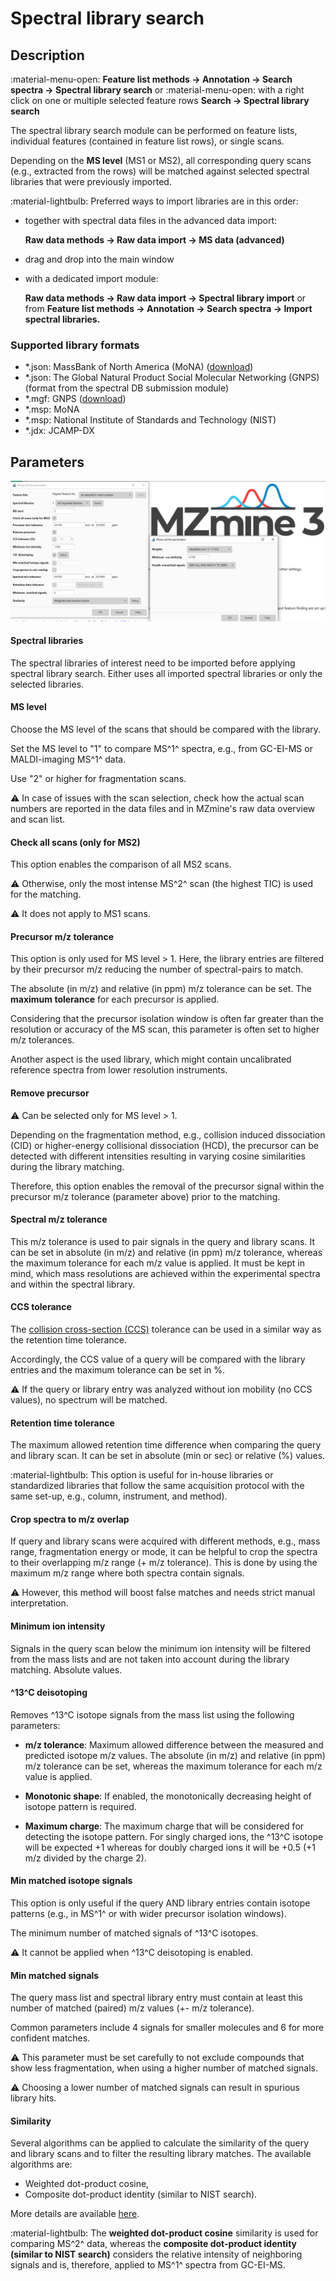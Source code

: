 # **Spectral library search**

## **Description**

:material-menu-open: **Feature list methods → Annotation → Search spectra → Spectral library
search** 
or
:material-menu-open: with a right click on one or multiple selected feature rows **Search → Spectral library search**

The spectral library search module can be performed on feature lists, individual features (contained in feature list rows), or single scans. 

Depending on the **MS level** (MS1 or MS2), all corresponding query scans (e.g., extracted from the rows) will be matched against selected spectral libraries that were previously imported.

:material-lightbulb: Preferred ways to import libraries are in this order:

- together with spectral data files in the advanced data import:

    **Raw data methods → Raw data import → MS data (advanced)**

- drag and drop into the main window

- with a dedicated import module: 

    **Raw data methods → Raw data import → Spectral library import** or from **Feature list methods → Annotation → Search spectra → Import spectral libraries.**

### **Supported library formats**

- *.json: MassBank of North America (MoNA) ([download](https://mona.fiehnlab.ucdavis.edu/downloads))
- *.json: The Global Natural Product Social Molecular Networking (GNPS) (format from the spectral DB submission module)
- *.mgf: GNPS ([download](https://gnps-external.ucsd.edu/gnpslibrary))
- *.msp: MoNA
- *.msp: National Institute of Standards and Technology (NIST)
- *.jdx: JCAMP-DX

## **Parameters**

![library_search](spectral_library_search.png)

#### **Spectral libraries**

The spectral libraries of interest need to be imported before applying spectral library search. 
Either uses all imported spectral libraries or only the selected libraries.

#### **MS level**

Choose the MS level of the scans that should be compared with the library. 

Set the MS level to "1" to compare MS^1^ spectra, e.g., from GC-EI-MS or MALDI-imaging MS^1^ data. 

Use "2" or higher for fragmentation scans. 

:warning: In case of issues with the scan selection, check how the actual scan numbers are reported in the data files and in MZmine's raw data overview and scan list.

#### **Check all scans (only for MS2)**

This option enables the comparison of all MS2 scans.

:warning: Otherwise, only the most intense MS^2^ scan (the highest TIC) is used for the matching.

:warning: It does not apply to MS1 scans.

#### **Precursor m/z tolerance**

This option is only used for MS level > 1. Here, the library entries are filtered by their precursor m/z reducing the number of spectral-pairs to match. 

The absolute (in m/z) and relative (in ppm) m/z tolerance can be set. The **maximum tolerance** for each precursor is applied. 

Considering that the precursor isolation window is often far greater than the resolution or accuracy of the MS scan, this parameter is often set to higher m/z tolerances. 

Another aspect is the used library, which might contain uncalibrated reference spectra from lower resolution instruments.

#### **Remove precursor**

:warning: Can be selected only for MS level > 1. 

Depending on the fragmentation method, e.g., collision induced dissociation (CID) or higher-energy collisional dissociation (HCD), the precursor can be detected with different intensities resulting in varying cosine similarities during the library matching. 

Therefore, this option enables the removal of the precursor signal within the precursor m/z tolerance (parameter above) prior to the matching. 

[//]: # (TODO Add separate entry on similarity measures)

#### **Spectral m/z tolerance**

This m/z tolerance is used to pair signals in the query and library scans. It 
can be set in absolute (in m/z) and relative (in ppm) m/z tolerance, whereas 
the maximum tolerance for each m/z value is applied. It must be kept in mind, which mass resolutions are achieved 
within the experimental spectra and within the spectral library.

#### **CCS tolerance**

The [collision cross-section (CCS)](../../terminology/ion-mobility-terminology.md#collisional-cross-section) tolerance can be used in a similar way as the retention time tolerance.

Accordingly, the CCS value of a query will be compared with the library entries and the maximum tolerance
can be set in %.

:warning: If the query or library entry was analyzed without ion mobility (no CCS values), no spectrum will be matched.

#### **Retention time tolerance**

The maximum allowed retention time difference when comparing the query and library scan. It can be set in absolute (min or sec) or relative (%) values.

:material-lightbulb: This option is useful for in-house libraries or standardized libraries that follow the same acquisition protocol with the same set-up, e.g., column, instrument, and method). 

#### **Crop spectra to m/z overlap**

If query and library scans were acquired with different methods, e.g., mass range, fragmentation energy or mode, it can be helpful to crop the spectra to their overlapping m/z range (+ m/z tolerance). 
This is done by using the maximum m/z range where both spectra contain signals.

:warning: However, this method will boost false matches and needs strict manual interpretation.

#### **Minimum ion intensity**

Signals in the query scan below the minimum ion intensity will be filtered from the mass lists and are not taken into account during the library matching. Absolute values.

#### **^13^C deisotoping**

Removes ^13^C isotope signals from the mass list using the following parameters:

- **m/z tolerance**: Maximum allowed difference between the measured and predicted isotope m/z values. The absolute (in m/z) and relative (in ppm) m/z tolerance can be set, whereas the maximum tolerance for each m/z value is applied.

- **Monotonic shape**: If enabled, the monotonically decreasing height of isotope pattern is required.

- **Maximum charge**: The maximum charge that will be considered for detecting the isotope pattern. For singly charged ions, the ^13^C isotope will be expected +1 whereas for doubly charged ions it will be +0.5 (+1 m/z divided by the charge 2). 

#### **Min matched isotope signals**

This option is only useful if the query AND library entries contain isotope patterns (e.g., in MS^1^ or with wider precursor isolation 
windows). 

The minimum number of matched signals of ^13^C isotopes. 

:warning: It cannot be applied when ^13^C deisotoping is enabled.

#### **Min matched signals**

The query mass list and spectral library entry must contain at least this number of matched (paired) m/z values (+- m/z tolerance). 

Common parameters include 4 signals for smaller molecules and 6 for more confident matches.

:warning: This parameter must be set carefully to not exclude compounds that show less
fragmentation, when using a higher number of matched signals. 

:warning: Choosing a lower number of matched
signals can result in spurious library hits.

#### **Similarity**

Several algorithms can be applied to calculate the similarity of the query and library scans and to filter the resulting library matches. The available algorithms are:

- Weighted dot-product cosine,
- Composite dot-product identity (similar to NIST search).

More details are available [here](spectral-similairty-measures.md).

:material-lightbulb: The **weighted dot-product cosine** similarity is used for comparing MS^2^ data, whereas the
**composite dot-product identity (similar to NIST search)** considers the relative intensity of
neighboring signals and is, therefore, applied to MS^1^ spectra from GC-EI-MS.
